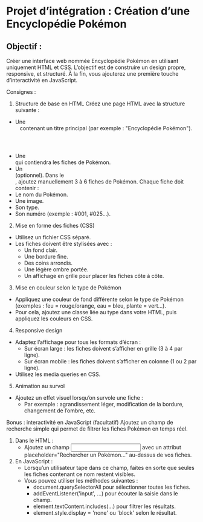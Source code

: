 # Projet d’intégration : Création d’une Encyclopédie Pokémon

## Objectif :
Créer une interface web nommée Encyclopédie Pokémon en utilisant uniquement HTML et CSS. L’objectif est de construire un design propre, responsive, et structuré. À la fin, vous ajouterez une première touche d’interactivité en JavaScript.

Consignes :
1. Structure de base en HTML
Créez une page HTML avec la structure suivante :
* Une <header> contenant un titre principal (par exemple : "Encyclopédie Pokémon").
* Une <main> qui contiendra les fiches de Pokémon.
* Un <footer> (optionnel).
Dans le <main>, ajoutez manuellement 3 à 6 fiches de Pokémon. Chaque fiche doit contenir :
* Le nom du Pokémon.
* Une image.
* Son type.
* Son numéro (exemple : #001, #025...).
2. Mise en forme des fiches (CSS)
* Utilisez un fichier CSS séparé.
* Les fiches doivent être stylisées avec :
    * Un fond clair.
    * Une bordure fine.
    * Des coins arrondis.
    * Une légère ombre portée.
    * Un affichage en grille pour placer les fiches côte à côte.
3. Mise en couleur selon le type de Pokémon
* Appliquez une couleur de fond différente selon le type de Pokémon (exemples : feu = rouge/orange, eau = bleu, plante = vert...).
* Pour cela, ajoutez une classe liée au type dans votre HTML, puis appliquez les couleurs en CSS.
4. Responsive design
* Adaptez l’affichage pour tous les formats d’écran :
    * Sur écran large : les fiches doivent s’afficher en grille (3 à 4 par ligne).
    * Sur écran mobile : les fiches doivent s’afficher en colonne (1 ou 2 par ligne).
* Utilisez les media queries en CSS.
5. Animation au survol
* Ajoutez un effet visuel lorsqu’on survole une fiche :
    * Par exemple : agrandissement léger, modification de la bordure, changement de l’ombre, etc.

Bonus : interactivité en JavaScript (facultatif)
Ajoutez un champ de recherche simple qui permet de filtrer les fiches Pokémon en temps réel.
1. Dans le HTML :
    * Ajoutez un champ <input type="text"> avec un attribut placeholder="Rechercher un Pokémon..." au-dessus de vos fiches.
2. En JavaScript :
    * Lorsqu’un utilisateur tape dans ce champ, faites en sorte que seules les fiches contenant ce nom restent visibles.
    * Vous pouvez utiliser les méthodes suivantes :
        * document.querySelectorAll pour sélectionner toutes les fiches.
        * addEventListener('input', ...) pour écouter la saisie dans le champ.
        * element.textContent.includes(...) pour filtrer les résultats.
        * element.style.display = 'none' ou 'block' selon le résultat.
